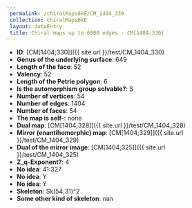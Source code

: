 ```yaml
--- 
 permalink: /chiralMaps6kE/CM_1404_330 
 collection: chiralMaps6kE
 layout: dataEntry
 title: Chiral maps up to 6000 edges - CM[1404;330]
---
```


- **ID**: [CM[1404;330]]({{ site.url }}/test/CM_1404_330)
- **Genus of the underlying surface**: 649
- **Length of the face**: 52
- **Valency**: 52
- **Length of the Petrie polygon**: 6
- **Is the automorphism group solvable?**: S
- **Number of vertices**: 54
- **Number of edges**: 1404
- **Number of faces**: 54
- **The map is self-**: none
- **Dual map**: [CM[1404;328]]({{ site.url }}/test/CM_1404_328)
- **Mirror (enantihomorphic) map**: [CM[1404;329]]({{ site.url }}/test/CM_1404_329)
- **Dual of the mirror image**: [CM[1404;325]]({{ site.url }}/test/CM_1404_325)
- **Z_q-Exponent?**: 4
- **No idea**:  41:327
- **No idea**: Y
- **No idea**: Y
- **Skeleton**: Sk(54;31)^2
- **Some other kind of skeleton**: nan
